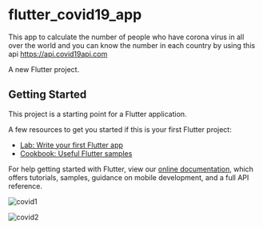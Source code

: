 # flutter_covid19_app

This app to calculate the number of people who have corona virus in all over the world 
and you can know the number in each country
by using this api https://api.covid19api.com

A new Flutter project.

## Getting Started

This project is a starting point for a Flutter application.

A few resources to get you started if this is your first Flutter project:

- [Lab: Write your first Flutter app](https://flutter.dev/docs/get-started/codelab)
- [Cookbook: Useful Flutter samples](https://flutter.dev/docs/cookbook)

For help getting started with Flutter, view our
[online documentation](https://flutter.dev/docs), which offers tutorials,
samples, guidance on mobile development, and a full API reference.

![covid1](https://user-images.githubusercontent.com/48366462/130864897-3c569662-8c91-4fe5-8b80-01f085b5e554.JPG)

![covid2](https://user-images.githubusercontent.com/48366462/130865412-eb347cda-a3c0-4786-870f-9cc78197fc4c.JPG)




